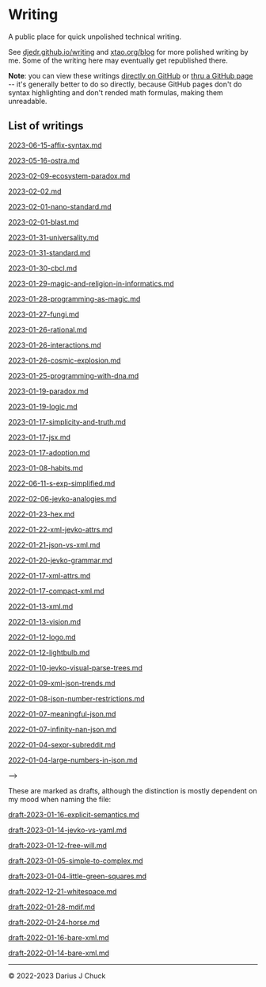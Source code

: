 # Writing

A public place for quick unpolished technical writing.

See [djedr.github.io/writing](https://djedr.github.io/writing.html) and [xtao.org/blog](https://xtao.org/blog.html) for more polished writing by me. Some of the writing here may eventually get republished there.

**Note**: you can view these writings [directly on GitHub](https://github.com/jevko/writing) or [thru a GitHub page](https://jevko.github.io/writing/) -- it's generally better to do so directly, because GitHub pages don't do syntax highlighting and don't rended math formulas, making them unreadable.

## List of writings

<!-- [2023-07-20-lambda.html](2023-07-20-lambda.html) -->
<!--  -->
<!-- [2023-07-19-lambda-notation.md](2023-07-19-lambda-notation.md) -->
<!--  -->
<!-- [2023-07-16-css2.md](2023-07-16-css2.md) -->
<!--  -->
<!-- [2023-07-14-css.md](2023-07-14-css.md) -->

[2023-06-15-affix-syntax.md](2023-06-15-affix-syntax.md)

[2023-05-16-ostra.md](2023-05-16-ostra.md)

[2023-02-09-ecosystem-paradox.md](2023-02-09-ecosystem-paradox.md)

[2023-02-02.md](2023-02-02.md)

[2023-02-01-nano-standard.md](2023-02-01-nano-standard.md)

[2023-02-01-blast.md](2023-02-01-blast.md)

[2023-01-31-universality.md](2023-01-31-universality.md)

[2023-01-31-standard.md](2023-01-31-standard.md)

[2023-01-30-cbcl.md](2023-01-30-cbcl.md)

[2023-01-29-magic-and-religion-in-informatics.md](2023-01-29-magic-and-religion-in-informatics.md)
<!--  -->
<!-- [2023-01-29-gamedev.md](2023-01-29-gamedev.md) -->

[2023-01-28-programming-as-magic.md](2023-01-28-programming-as-magic.md)

[2023-01-27-fungi.md](2023-01-27-fungi.md)

[2023-01-26-rational.md](2023-01-26-rational.md)

[2023-01-26-interactions.md](2023-01-26-interactions.md)

[2023-01-26-cosmic-explosion.md](2023-01-26-cosmic-explosion.md)

[2023-01-25-programming-with-dna.md](2023-01-25-programming-with-dna.md)

[2023-01-19-paradox.md](2023-01-19-paradox.md)

[2023-01-19-logic.md](2023-01-19-logic.md)

[2023-01-17-simplicity-and-truth.md](2023-01-17-simplicity-and-truth.md)
<!--  -->
<!-- [2023-01-17-marketing.md](2023-01-17-marketing.md) -->

[2023-01-17-jsx.md](2023-01-17-jsx.md)

[2023-01-17-adoption.md](2023-01-17-adoption.md)

[2023-01-08-habits.md](2023-01-08-habits.md)
<!--  -->
<!-- [2023-01-02-change.md](2023-01-02-change.md) -->
<!--  -->
<!-- [2022-06-14-spaces.md](2022-06-14-spaces.md) -->

[2022-06-11-s-exp-simplified.md](2022-06-11-s-exp-simplified.md)
<!--  -->
<!-- [2022-06-07-cons-cells.md](2022-06-07-cons-cells.md) -->

[2022-02-06-jevko-analogies.md](2022-02-06-jevko-analogies.md)
<!--  -->
<!-- [2022-02-02-cells-interlinked.md](2022-02-02-cells-interlinked.md) -->
<!--  -->
<!-- [2022-01-28-mfdi.md](2022-01-28-mfdi.md) -->
<!--  -->
<!-- [2022-01-27-mdif.md](2022-01-27-mdif.md) -->
<!--  -->
<!-- [2022-01-25-json-wrong.md](2022-01-25-json-wrong.md) -->
<!--  -->
<!-- [2022-01-25-json-types-harmful.md](2022-01-25-json-types-harmful.md) -->
<!--  -->
<!-- [2022-01-23-one-prefix-jevko.md](2022-01-23-one-prefix-jevko.md) -->
<!--  -->
<!-- [2022-01-23-kiss.md](2022-01-23-kiss.md) -->

[2022-01-23-hex.md](2022-01-23-hex.md)

[2022-01-22-xml-jevko-attrs.md](2022-01-22-xml-jevko-attrs.md)

[2022-01-21-json-vs-xml.md](2022-01-21-json-vs-xml.md)

[2022-01-20-jevko-grammar.md](2022-01-20-jevko-grammar.md)

[2022-01-17-xml-attrs.md](2022-01-17-xml-attrs.md)

[2022-01-17-compact-xml.md](2022-01-17-compact-xml.md)

[2022-01-13-xml.md](2022-01-13-xml.md)

[2022-01-13-vision.md](2022-01-13-vision.md)

[2022-01-12-logo.md](2022-01-12-logo.md)

[2022-01-12-lightbulb.md](2022-01-12-lightbulb.md)

[2022-01-10-jevko-visual-parse-trees.md](2022-01-10-jevko-visual-parse-trees.md)

[2022-01-09-xml-json-trends.md](2022-01-09-xml-json-trends.md)

[2022-01-08-json-number-restrictions.md](2022-01-08-json-number-restrictions.md)

[2022-01-07-meaningful-json.md](2022-01-07-meaningful-json.md)

[2022-01-07-infinity-nan-json.md](2022-01-07-infinity-nan-json.md)

[2022-01-04-sexpr-subreddit.md](2022-01-04-sexpr-subreddit.md)

[2022-01-04-large-numbers-in-json.md](2022-01-04-large-numbers-in-json.md)

<!-- [2021-01-26-why-validate-json.md](2021-01-26-why-validate-json.md) --> -->

These are marked as drafts, although the distinction is mostly dependent on my mood when naming the file:

<!-- [draft-philosophy-2023-01-07.md](draft-philosophy-2023-01-07.md)

[draft.pdf](draft.pdf)

[draft-2023-01-19-blast.md](draft-2023-01-19-blast.md) -->

[draft-2023-01-16-explicit-semantics.md](draft-2023-01-16-explicit-semantics.md)

[draft-2023-01-14-jevko-vs-yaml.md](draft-2023-01-14-jevko-vs-yaml.md)

[draft-2023-01-12-free-will.md](draft-2023-01-12-free-will.md)

[draft-2023-01-05-simple-to-complex.md](draft-2023-01-05-simple-to-complex.md)

[draft-2023-01-04-little-green-squares.md](draft-2023-01-04-little-green-squares.md)

[draft-2022-12-21-whitespace.md](draft-2022-12-21-whitespace.md)

[draft-2022-01-28-mdif.md](draft-2022-01-28-mdif.md)

[draft-2022-01-24-horse.md](draft-2022-01-24-horse.md)

<!-- [draft-2022-01-19-length-prefixed-jevko.md](draft-2022-01-19-length-prefixed-jevko.md) -->

<!-- [draft-2022-01-18-binary-jevko.md](draft-2022-01-18-binary-jevko.md) -->

[draft-2022-01-16-bare-xml.md](draft-2022-01-16-bare-xml.md)

[draft-2022-01-14-bare-xml.md](draft-2022-01-14-bare-xml.md)

***

© 2022-2023 Darius J Chuck
